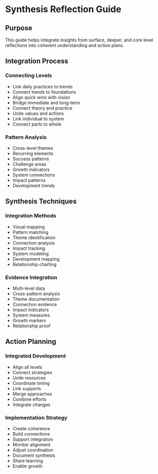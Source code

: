 # Synthesis Reflection Guide

## Purpose
This guide helps integrate insights from surface, deeper, and core level reflections into coherent understanding and action plans.

## Integration Process

### Connecting Levels
- Link daily practices to trends
- Connect trends to foundations
- Align quick wins with vision
- Bridge immediate and long-term
- Connect theory and practice
- Unite values and actions
- Link individual to system
- Connect parts to whole

### Pattern Analysis
- Cross-level themes
- Recurring elements
- Success patterns
- Challenge areas
- Growth indicators
- System connections
- Impact patterns
- Development trends

## Synthesis Techniques

### Integration Methods
- Visual mapping
- Pattern matching
- Theme identification
- Connection analysis
- Impact tracking
- System modeling
- Development mapping
- Relationship charting

### Evidence Integration
- Multi-level data
- Cross-pattern analysis
- Theme documentation
- Connection evidence
- Impact indicators
- System measures
- Growth markers
- Relationship proof

## Action Planning

### Integrated Development
- Align all levels
- Connect strategies
- Unite resources
- Coordinate timing
- Link supports
- Merge approaches
- Combine efforts
- Integrate changes

### Implementation Strategy
- Create coherence
- Build connections
- Support integration
- Monitor alignment
- Adjust coordination
- Document synthesis
- Share learning
- Enable growth
